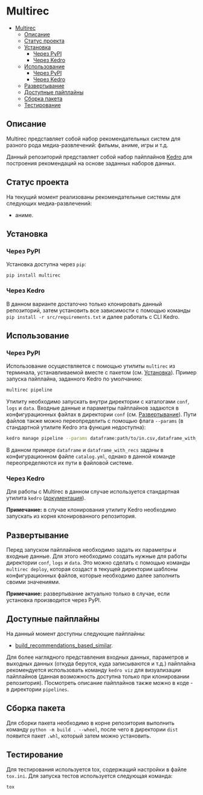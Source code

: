 # Multirec

- [Multirec](#multirec)
  - [Описание](#описание)
  - [Статус проекта](#статус-проекта)
  - [Установка](#установка)
    - [Через PyPI](#через-pypi)
    - [Через Kedro](#через-kedro)
  - [Использование](#использование)
    - [Через PyPI](#через-pypi-1)
    - [Через Kedro](#через-kedro-1)
  - [Развертывание](#развертывание)
  - [Доступные пайплайны](#доступные-пайплайны)
  - [Сборка пакета](#сборка-пакета)
  - [Тестирование](#тестирование)


## Описание

Multirec представляет собой набор рекомендательных систем для разного рода медиа-развлечений: фильмы, аниме, игры и т.д. 

Данный репозиторий представляет собой набор пайплайнов [Kedro](https://kedro.org/) для построения рекомендаций на основе заданных наборов данных.

## Статус проекта
На текущий момент реализованы рекомендательные системы для следующих медиа-развлечений:
- аниме.

## Установка

### Через PyPI
Установка доступна через `pip`:
```
pip install multirec
```

### Через Kedro

В данном варианте достаточно только клонировать данный репозиторий, затем установить все зависимости с помощью команды `pip install -r src/requirements.txt` и далее работать с CLI Kedro.

## Использование

### Через PyPI
Использование осуществляется с помощью утилиты `multirec` из терминала, устанавливаемой вместе с пакетом (см. [Установка](#через-pypi)). Пример запуска пайплайна, заданного Kedro по умолчанию:
```bash
multirec pipeline
```

Утилиту необходимо запускать внутри директории с каталогами `conf`, `logs` и `data`. Входные данные и параметры пайплайнов задаются в конфигурационных файлах в директории `conf` (см. [Развертывание](#развертывание)). Пути файлов также можно переопределить с помощью флага `--params` (в стандартной утилите Kedro эта функция недоступна):
```bash
kedro manage pipeline --params dataframe:path/to/in.csv,dataframe_with_recs:path/to/out.csv 
```

В данном примере `dataframe` и `dataframe_with_recs` заданы в конфигурационном файле `catalog.yml`, однако в данной команде переопределяются их пути в файловой системе.

### Через Kedro

Для работы с Multirec в данном случае используется стандартная утилита `kedro` ([документация](https://kedro.readthedocs.io/en/stable/development/commands_reference.html)).

**Примечание:** в случае клонирования утилиту Kedro необходимо запускать из корня клонированного репозитория.

## Развертывание

Перед запуском пайплайнов необходимо задать их параметры и входные данные. Для этого необходимо создать нужные для работы директории `conf`, `logs` и `data`. Это можно сделать с помощью команды `multirec deploy`, которая создаст в текущей директории шаблоны конфигурационных файлов, которые необходимо далее заполнить своими значениями.

**Примечание:** развертывание актуально только в случае, если установка производится через PyPI.

## Доступные пайплайны

На данный момент доступны следующие пайплайны:
- [build_recommendations_based_similar](./src/multirec/pipelines/build_recommendations_based_similar/README.md).

Для более наглядного представления входных данных, параметров и выходных данных (откуда берутся, куда записываются и т.д.) пайплайна рекомендуется использовать команду `kedro viz` для визуализации пайплайнов (данная возможность доступна только при клонировании репозитория). Посмотреть описание пайплайнов также можно в коде - в директории `pipelines`.

## Сборка пакета

Для сборки пакета необходимо в корне репозитория выполнить команду `python -m build . --wheel`, после чего в директории `dist` появится пакет `.whl`, который затем можно установить.

## Тестирование

Для тестирования используется tox, содержащий настройки в файле `tox.ini`. Для запуска тестов используется следующая команда:
```bash
tox
``` 